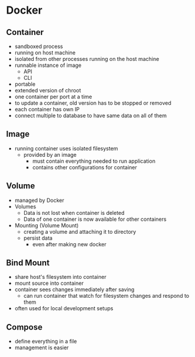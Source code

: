 # Docker

## Container

- sandboxed process
- running on host machine
- isolated from other processes running on the host machine
- runnable instance of image
  - API
  - CLI
- portable
- extended version of chroot
- one container per port at a time
- to update a container, old version has to be stopped or removed
- each container has own IP
- connect multiple to database to have same data on all of them

## Image

- running container uses isolated filesystem
  - provided by an image
    - must contain everything needed to run application
    - contains other configurations for container

## Volume

- managed by Docker
- Volumes
  - Data is not lost when container is deleted
  - Data of one container is now available for other containers
- Mounting (Volume Mount)
  - creating a volume and attaching it to directory
  - persist data
    - even after making new docker

## Bind Mount

- share host's filesystem into container
- mount source into container
- container sees changes immediately after saving
  - can run container that watch for filesystem changes and respond to them
- often used for local development setups

## Compose

- define everything in a file
- management is easier